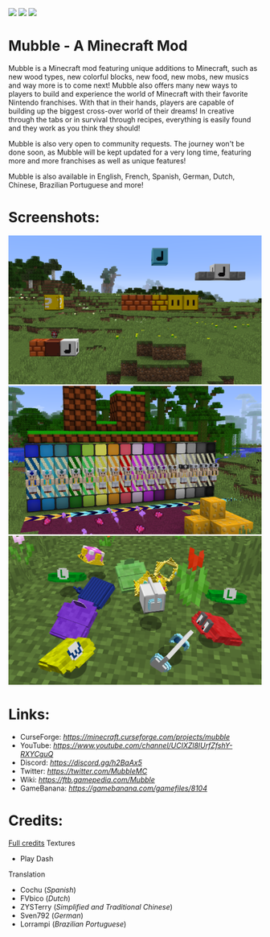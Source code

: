 [![](http://cf.way2muchnoise.eu/full_mubble_downloads.svg)](https://minecraft.curseforge.com/projects/mubble)
[![](http://cf.way2muchnoise.eu/versions/Available%20For%20Minecraft_mubble_all.svg)](https://minecraft.curseforge.com/projects/mubble)
[![](http://cf.way2muchnoise.eu/packs/mubble.svg)](https://minecraft.curseforge.com/projects/mubble)

# Mubble - A Minecraft Mod
Mubble is a Minecraft mod featuring unique additions to Minecraft, such as new wood types, new colorful blocks, new food, new mobs, new musics and way more is to come next! Mubble also offers many new ways to players to build and experience the world of Minecraft with their favorite Nintendo franchises. With that in their hands, players are capable of building up the biggest cross-over world of their dreams! In creative through the tabs or in survival through recipes, everything is easily found and they work as you think they should!

Mubble is also very open to community requests. The journey won't be done soon, as Mubble will be kept updated for a very long time, featuring more and more franchises as well as unique features!

Mubble is also available in English, French, Spanish, German, Dutch, Chinese, Brazilian Portuguese and more!

# Screenshots:

![Super Mario Level](https://raw.githubusercontent.com/Hugman76/Mubble/master/external/screenshots/super_mario_bros._level.png)
![Colors](https://raw.githubusercontent.com/Hugman76/Mubble/master/external/screenshots/colors.png)
![Costumes](https://raw.githubusercontent.com/Hugman76/Mubble/master/external/screenshots/costumes.png)


# Links:
* CurseForge: *https://minecraft.curseforge.com/projects/mubble*
* YouTube: *https://www.youtube.com/channel/UCIXZl8lUrfZfshY-RXYCguQ*
* Discord: *https://discord.gg/h2BaAx5*
* Twitter: *https://twitter.com/MubbleMC*
* Wiki: *https://ftb.gamepedia.com/Mubble*
* GameBanana: *https://gamebanana.com/gamefiles/8104*

# Credits:
[Full credits](https://ftb.gamepedia.com/Mubble/Credits)
Textures
* Play Dash

Translation
* Cochu (*Spanish*)
* FVbico (*Dutch*)
* ZYSTerry (*Simplified and Traditional Chinese*)
* Sven792 (*German*)
* Lorrampi (*Brazilian Portuguese*)
